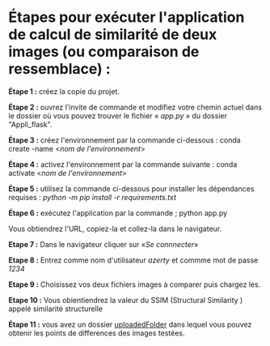 # Étapes pour exécuter l'application de calcul de similarité de deux images (ou comparaison de ressemblace) :

**Étape 1 :** créez la copie du projet.

**Étape 2 :** ouvrez l'invite de commande et modifiez votre chemin actuel
dans le dossier où vous pouvez trouver le fichier « *app.py* » du dossier "Appli_flask".

**Étape 3 :** créez l'environnement par la commande ci-dessous :
conda create -name <*nom de l'environnement*>

**Étape 4 :** activez l'environnement par la commande suivante :
conda activate <*nom de l'environnement*>

**Étape 5 :** utilisez la commande ci-dessous pour installer les dépendances requises : *python -m pip install -r requirements.txt*

**Étape 6 :** exécutez l'application par la commande ;
python app.py

Vous obtiendrez l'URL, copiez-la et collez-la dans le navigateur.

**Etape 7 :** Dans le navigateur cliquer sur «*Se connnecter*»

**Etape 8 :** Entrez comme nom d'utilisateur  *azerty* et commme mot de passe *1234*

**Etape 9 :** Choisissez vos deux fichiers images à comparer puis chargez les.

**Etape 10 :** Vous obientiendrez la valeur du SSIM (Structural Similarity ) appelé similarité structurelle

**Étape 11 :** vous avez un dossier [uploadedFolder](https://github.com/Sewlang/Fake-ID-card-detection/tree/master/Appli_flask/static/uploadedFolder) dans lequel vous pouvez obtenir les points de differences des images testées.